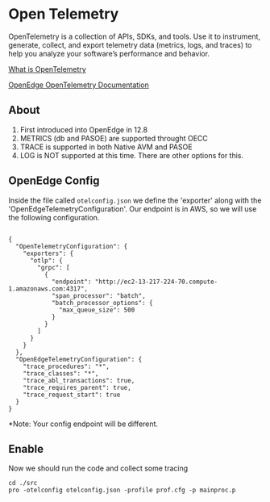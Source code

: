 # Open Telemetry
OpenTelemetry is a collection of APIs, SDKs, and tools. Use it to instrument, generate, collect, and export telemetry data (metrics, logs, and traces) to help you analyze your software’s performance and behavior.

[What is OpenTelemetry ](https://opentelemetry.io/docs/what-is-opentelemetry/)

[OpenEdge OpenTelemetry Documentation](https://docs.progress.com/bundle/openedge-abl-troubleshoot-applications/page/Monitor-ABL-applications-using-OpenTelemetry.html)

## About
1. First introduced into OpenEdge in 12.8
2. METRICS (db and PASOE) are supported throught OECC
3. TRACE is supported in both Native AVM and PASOE
4. LOG is NOT supported at this time. There are other options for this.

## OpenEdge Config
Inside the file called ```otelconfig.json``` we define the 'exporter' along with the 'OpenEdgeTelemetryConfiguration'. Our endpoint is in AWS, so we will use the following configuration. 
```

{
  "OpenTelemetryConfiguration": {
    "exporters": {
      "otlp": {
        "grpc": [
          {
            "endpoint": "http://ec2-13-217-224-70.compute-1.amazonaws.com:4317",
            "span_processor": "batch",
            "batch_processor_options": {
              "max_queue_size": 500
            }
          }
        ]
      }
    }
  },
  "OpenEdgeTelemetryConfiguration": {
    "trace_procedures": "*",
    "trace_classes": "*",
    "trace_abl_transactions": true,
    "trace_requires_parent": true,
    "trace_request_start": true
  }
}
```
*Note: Your config endpoint will be different.

## Enable 
Now we should run the code and collect some tracing
```
cd ./src
pro -otelconfig otelconfig.json -profile prof.cfg -p mainproc.p
```